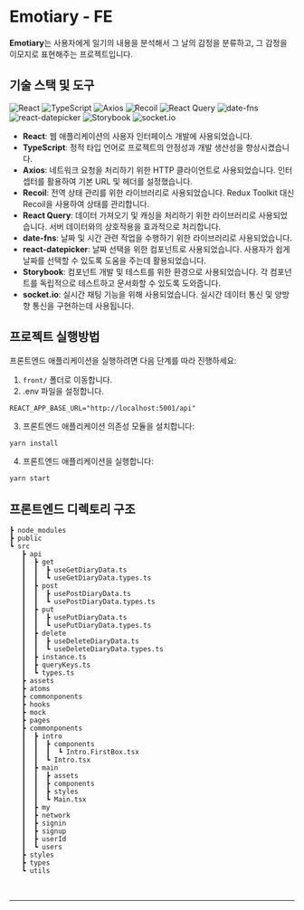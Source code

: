 # **Emotiary - FE**

**Emotiary**는 사용자에게 일기의 내용을 분석해서 그 날의 감정을 분류하고, 그 감정을 이모지로 표현해주는 프로젝트입니다.

## **기술 스택 및 도구**

![React](https://img.shields.io/badge/-React-222222?style=for-the-badge&logo=react)
![TypeScript](https://img.shields.io/badge/-TypeScript-3178C6?style=for-the-badge&logo=typescript&logoColor=ffffff)
![Axios](https://img.shields.io/badge/-Axios-007ACC?style=for-the-badge&logo=axios&logoColor=ffffff)
![Recoil](https://img.shields.io/badge/-Recoil-764ABC?style=for-the-badge&logo=recoil&logoColor=ffffff)
![React Query](https://img.shields.io/badge/-React_Query-FF4154?style=for-the-badge&logo=react-query&logoColor=ffffff)
![date-fns](https://img.shields.io/badge/-date--fns-EA4AAA?style=for-the-badge)
![react-datepicker](https://img.shields.io/badge/-react--datepicker-61DAFB?style=for-the-badge)
![Storybook](https://img.shields.io/badge/-Storybook-FF4785?style=for-the-badge&logo=storybook&logoColor=ffffff)
![socket.io](https://img.shields.io/badge/-socket.io-010101?style=for-the-badge&logo=socket.io&logoColor=ffffff)

- **React**: 웹 애플리케이션의 사용자 인터페이스 개발에 사용되었습니다.
- **TypeScript**: 정적 타입 언어로 프로젝트의 안정성과 개발 생산성을 향상시켰습니다.
- **Axios**: 네트워크 요청을 처리하기 위한 HTTP 클라이언트로 사용되었습니다. 인터셉터를 활용하여 기본 URL 및 헤더를 설정했습니다.
- **Recoil**: 전역 상태 관리를 위한 라이브러리로 사용되었습니다. Redux Toolkit 대신 Recoil을 사용하여 상태를 관리합니다.
- **React Query**: 데이터 가져오기 및 캐싱을 처리하기 위한 라이브러리로 사용되었습니다. 서버 데이터와의 상호작용을 효과적으로 처리합니다.
- **date-fns**: 날짜 및 시간 관련 작업을 수행하기 위한 라이브러리로 사용되었습니다.
- **react-datepicker**: 날짜 선택을 위한 컴포넌트로 사용되었습니다. 사용자가 쉽게 날짜를 선택할 수 있도록 도움을 주는데 활용되었습니다.
- **Storybook**: 컴포넌트 개발 및 테스트를 위한 환경으로 사용되었습니다. 각 컴포넌트를 독립적으로 테스트하고 문서화할 수 있도록 도와줍니다.
- **socket.io**: 실시간 채팅 기능을 위해 사용되었습니다. 실시간 데이터 통신 및 양방향 통신을 구현하는데 사용됩니다.

## **프로젝트 실행방법**
프론트엔드 애플리케이션을 실행하려면 다음 단계를 따라 진행하세요:

1. `front/` 폴더로 이동합니다.
2. .env 파일을 설정합니다.
```
REACT_APP_BASE_URL="http://localhost:5001/api"
```
3. 프론트엔드 애플리케이션 의존성 모듈을 설치합니다:

```bash
yarn install
```
4. 프론트엔드 애플리케이션을 실행합니다:
```bash
yarn start
```

## 프론트엔드 디렉토리 구조

```
┣ node_modules
┣ public
┗ src
   ┣ api
   ┃  ┣ get
   ┃  ┃  ┣ useGetDiaryData.ts 
   ┃  ┃  ┗ useGetDiaryData.types.ts
   ┃  ┣ post
   ┃  ┃  ┣ usePostDiaryData.ts 
   ┃  ┃  ┗ usePostDiaryData.types.ts
   ┃  ┣ put
   ┃  ┃  ┣ usePutDiaryData.ts 
   ┃  ┃  ┗ usePutDiaryData.types.ts
   ┃  ┣ delete
   ┃  ┃  ┣ useDeleteDiaryData.ts 
   ┃  ┃  ┗ useDeleteDiaryData.types.ts
   ┃  ┣ instance.ts
   ┃  ┣ queryKeys.ts
   ┃  ┗ types.ts
   ┣ assets
   ┣ atoms
   ┣ commonponents
   ┣ hooks
   ┣ mock
   ┣ pages
   ┣ commonponents
   ┃  ┣ intro
   ┃  ┃  ┣ components
   ┃  ┃  ┃  ┗ Intro.FirstBox.tsx
   ┃  ┃  ┗ Intro.tsx
   ┃  ┣ main
   ┃  ┃  ┣ assets
   ┃  ┃  ┣ components
   ┃  ┃  ┣ styles
   ┃  ┃  ┗ Main.tsx
   ┃  ┣ my
   ┃  ┣ network
   ┃  ┣ signin
   ┃  ┣ signup
   ┃  ┣ userId
   ┃  ┗ users
   ┣ styles
   ┣ types
   ┗ utils

```
<br>

---
